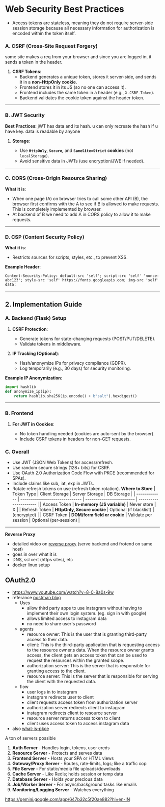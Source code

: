# **Web Security Best Practices**

- Access tokens are stateless, meaning they do not require server-side session storage because all necessary information for authorization is encoded within the token itself.

### **A. CSRF (Cross-Site Request Forgery)**

some site makes a req from your browser and since you are logged in, it sends a token in the header.

1. **CSRF Tokens**:
   - Backend generates a unique token, stores it server-side, and sends it in a **non-HttpOnly cookie**.
   - Frontend stores it in its JS (so no one can access it).
   - Frontend includes the same token in a header (e.g., `X-CSRF-Token`).
   - Backend validates the cookie token against the header token.

---

### **B. JWT Security**

**Best Practices**:
jWT has data and its hash. u can only recreate the hash if u have key. data is readable by anyone

1. **Storage**:

   - Use **`HttpOnly`**, **`Secure`**, and **`SameSite=Strict` cookies** (not `localStorage`).
   - Avoid sensitive data in JWTs (use encryption/JWE if needed).

---

### **C. CORS (Cross-Origin Resource Sharing)**

**What it is**:

- When one page (A) on browser tries to call some other API (B), the browser first confirms with the A to see if B is allowed to make requests. This is completely implemented by browser.
- At backend of B we need to add A in CORS policy to allow it to make requests.

---

### **D. CSP (Content Security Policy)**

**What it is**:

- Restricts sources for scripts, styles, etc., to prevent XSS.

**Example Header**:

```http
Content-Security-Policy: default-src 'self'; script-src 'self' 'nonce-abc123'; style-src 'self' https://fonts.googleapis.com; img-src 'self' data:
```

---

## **2. Implementation Guide**

### **A. Backend (Flask) Setup**

1. **CSRF Protection**:

   - Generate tokens for state-changing requests (POST/PUT/DELETE).
   - Validate tokens in middleware.

2. **IP Tracking (Optional)**:
   - Hash/anonymize IPs for privacy compliance (GDPR).
   - Log temporarily (e.g., 30 days) for security monitoring.

**Example IP Anonymization**:

```python
import hashlib
def anonymize_ip(ip):
    return hashlib.sha256(ip.encode() + b"salt").hexdigest()
```

---

### **B. Frontend**

1. **For JWT in Cookies**:

   - No token handling needed (cookies are auto-sent by the browser).
   - Include CSRF tokens in headers for non-GET requests.

### **C. Overall**

- Use JWT (JSON Web Tokens) for access/refresh.
- Use random secure strings (128+ bits) for CSRF.
- Use OAuth 2.0 Authorization Code Flow with PKCE (recommended for SPAs).
- Include claims like sub, iat, exp in JWTs.
- Rotate refresh tokens on use (refresh token rotation).
  **Where to Store**
  | Token Type | Client Storage | Server Storage | DB Storage |
  | ------------- | ------------------------------- | ------------------------- | ---------------------- |
  | Access Token | **In-memory (JS variable)** | Never store | X |
  | Refresh Token | **HttpOnly, Secure cookie** | Optional (if blacklist) | (encrypted) |
  | CSRF Token | **DOM/form field or cookie** | Validate per session | Optional (per-session) |

---

**Reverse Proxy**

- detailed video on [reverse proxy](https://www.youtube.com/watch?v=m1MWjPKS5NM) (serve backend and frotend on same host)
- goes in over what it is
- DNS, ssl cert (https sites), etc
- docker linux setup

## OAuth2.0

- https://www.youtube.com/watch?v=8-0-8a0s-9w
- referance [postman blog](https://blog.postman.com/what-is-oauth-2-0/)
  - Uses
    - allow third party apps to use instagram without having to implement their own login system. (eg. sign in with google)
    - allows limited access to instagram data
    - no need to share user's password
  - agents
    - resource owner: This is the user that is granting third-party access to their data.
    - client: This is the third-party application that is requesting access to the resource owner,s data. When the resource owner grants access, the client gets an access token that can be used to request the resources within the granted scope.
    - authorization server: This is the server that is responsible for granting access to the client.
    - resource server: This is the server that is responsible for serving the client with the requested data.
  - flow
    - user logs in to instagram
    - instagram redirects user to client
    - client requests access token from authorization server
    - authorization server redirects client to instagram
    - instagram redirects client to resource server
    - resource server returns access token to client
    - client uses access token to access instagram data
- also [what-is-pkce](https://blog.postman.com/what-is-pkce/)

A ton of servers possible

1. **Auth Server** - Handles login, tokens, user creds
2. **Resource Server** - Protects and serves data
3. **Frontend Server** - Hosts your SPA or HTML views
4. **Gateway/Proxy Server** - Routes, rate-limits, logs; like a traffic cop
5. **File Server** - For static/media file uploads/downloads
6. **Cache Server** - Like Redis; holds session or temp data
7. **Database Server** - Holds your precious data
8. **Job/Worker Server** - For async/background tasks like emails
9. **Monitoring/Logging Server** - Watches everything

https://gemini.google.com/app/647b32c5f20ae882?hl=en-IN
